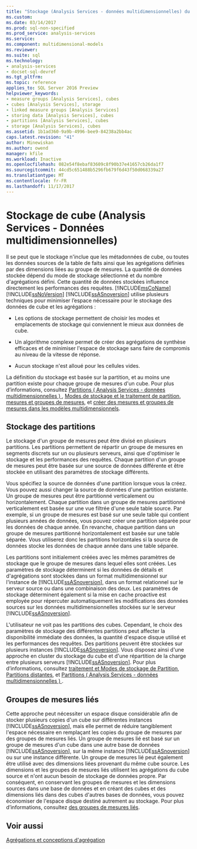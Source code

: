 ```yaml
---
title: "Stockage (Analysis Services - données multidimensionnelles) du cube | Documents Microsoft"
ms.custom: 
ms.date: 03/14/2017
ms.prod: sql-non-specified
ms.prod_service: analysis-services
ms.service: 
ms.component: multidimensional-models
ms.reviewer: 
ms.suite: sql
ms.technology:
- analysis-services
- docset-sql-devref
ms.tgt_pltfrm: 
ms.topic: reference
applies_to: SQL Server 2016 Preview
helpviewer_keywords:
- measure groups [Analysis Services], cubes
- cubes [Analysis Services], storage
- linked measure groups [Analysis Services]
- storing data [Analysis Services], cubes
- partitions [Analysis Services], cubes
- storage [Analysis Services], cubes
ms.assetid: 1b1ad360-9a9b-4996-bee9-84238a2bb4ac
caps.latest.revision: "41"
author: Minewiskan
ms.author: owend
manager: kfile
ms.workload: Inactive
ms.openlocfilehash: 082e54f8ebaf83609c8f90b37e41657cb26da1f7
ms.sourcegitcommit: 44cd5c651488b5296fb679f6d43f50d068339a27
ms.translationtype: MT
ms.contentlocale: fr-FR
ms.lasthandoff: 11/17/2017
---
```

# <a name="cube-storage-analysis-services---multidimensional-data"></a>Stockage de cube (Analysis Services - Données multidimensionnelles)
  Il se peut que le stockage n'inclue que les métadonnées de cube, ou toutes les données sources de la table de faits ainsi que les agrégations définies par des dimensions liées au groupe de mesures. La quantité de données stockée dépend du mode de stockage sélectionné et du nombre d'agrégations défini. Cette quantité de données stockées influence directement les performances des requêtes. [!INCLUDE[msCoName](../../includes/msconame-md.md)][!INCLUDE[ssNoVersion](../../includes/ssnoversion-md.md)] [!INCLUDE[ssASnoversion](../../includes/ssasnoversion-md.md)] utilise plusieurs techniques pour minimiser l’espace nécessaire pour le stockage des données de cube et les agrégations :  
  
-   Les options de stockage permettent de choisir les modes et emplacements de stockage qui conviennent le mieux aux données de cube.  
  
-   Un algorithme complexe permet de créer des agrégations de synthèse efficaces et de minimiser l'espace de stockage sans faire de compromis au niveau de la vitesse de réponse.  
  
-   Aucun stockage n'est alloué pour les cellules vides.  
  
 La définition du stockage est basée sur la partition, et au moins une partition existe pour chaque groupe de mesures d'un cube. Pour plus d’informations, consultez [Partitions &#40; Analysis Services - données multidimensionnelles &#41; ](../../analysis-services/multidimensional-models-olap-logical-cube-objects/partitions-analysis-services-multidimensional-data.md), [Modes de stockage et le traitement de partition](../../analysis-services/multidimensional-models-olap-logical-cube-objects/partitions-partition-storage-modes-and-processing.md), [mesures et groupes de mesures](../../analysis-services/multidimensional-models/measures-and-measure-groups.md), et [créer des mesures et groupes de mesures dans les modèles multidimensionnels](../../analysis-services/multidimensional-models/create-measures-and-measure-groups-in-multidimensional-models.md).  
  
## <a name="partition-storage"></a>Stockage des partitions  
 Le stockage d'un groupe de mesures peut être divisé en plusieurs partitions. Les partitions permettent de répartir un groupe de mesures en segments discrets sur un ou plusieurs serveurs, ainsi que d'optimiser le stockage et les performances des requêtes. Chaque partition d'un groupe de mesures peut être basée sur une source de données différente et être stockée en utilisant des paramètres de stockage différents.  
  
 Vous spécifiez la source de données d'une partition lorsque vous la créez. Vous pouvez aussi changer la source de données d'une partition existante. Un groupe de mesures peut être partitionné verticalement ou horizontalement. Chaque partition dans un groupe de mesures partitionné verticalement est basée sur une vue filtrée d'une seule table source. Par exemple, si un groupe de mesures est basé sur une seule table qui contient plusieurs années de données, vous pouvez créer une partition séparée pour les données de chaque année. En revanche, chaque partition dans un groupe de mesures partitionné horizontalement est basée sur une table séparée. Vous utiliserez donc les partitions horizontales si la source de données stocke les données de chaque année dans une table séparée.  
  
 Les partitions sont initialement créées avec les mêmes paramètres de stockage que le groupe de mesures dans lequel elles sont créées. Les paramètres de stockage déterminent si les données de détails et d'agrégations sont stockées dans un format multidimensionnel sur l'instance de [!INCLUDE[ssASnoversion](../../includes/ssasnoversion-md.md)], dans un format relationnel sur le serveur source ou dans une combinaison des deux. Les paramètres de stockage déterminent également si la mise en cache proactive est employée pour répercuter automatiquement les modifications des données sources sur les données multidimensionnelles stockées sur le serveur [!INCLUDE[ssASnoversion](../../includes/ssasnoversion-md.md)].  
  
 L'utilisateur ne voit pas les partitions des cubes. Cependant, le choix des paramètres de stockage des différentes partitions peut affecter la disponibilité immédiate des données, la quantité d'espace disque utilisé et les performances des requêtes. Des partitions peuvent être stockées sur plusieurs instances [!INCLUDE[ssASnoversion](../../includes/ssasnoversion-md.md)]. Vous disposez ainsi d'une approche en cluster du stockage du cube et d'une répartition de la charge entre plusieurs serveurs [!INCLUDE[ssASnoversion](../../includes/ssasnoversion-md.md)]. Pour plus d’informations, consultez [traitement et Modes de stockage de Partition](../../analysis-services/multidimensional-models-olap-logical-cube-objects/partitions-partition-storage-modes-and-processing.md), [Partitions distantes](../../analysis-services/multidimensional-models-olap-logical-cube-objects/partitions-remote-partitions.md), et [Partitions &#40; Analysis Services - données multidimensionnelles &#41; ](../../analysis-services/multidimensional-models-olap-logical-cube-objects/partitions-analysis-services-multidimensional-data.md).  
  
## <a name="linked-measure-groups"></a>Groupes de mesures liés  
 Cette approche peut nécessiter un espace disque considérable afin de stocker plusieurs copies d'un cube sur différentes instances [!INCLUDE[ssASnoversion](../../includes/ssasnoversion-md.md)], mais elle permet de réduire tangiblement l'espace nécessaire en remplaçant les copies du groupe de mesures par des groupes de mesures liés. Un groupe de mesures lié est basé sur un groupe de mesures d'un cube dans une autre base de données [!INCLUDE[ssASnoversion](../../includes/ssasnoversion-md.md)], sur la même instance [!INCLUDE[ssASnoversion](../../includes/ssasnoversion-md.md)] ou sur une instance différente. Un groupe de mesures lié peut également être utilisé avec des dimensions liées provenant du même cube source. Les dimensions et les groupes de mesures liés utilisent les agrégations du cube source et n'ont aucun besoin de stockage de données propre. Par conséquent, en conservant les groupes de mesures et les dimensions sources dans une base de données et en créant des cubes et des dimensions liés dans des cubes d'autres bases de données, vous pouvez économiser de l'espace disque destiné autrement au stockage. Pour plus d’informations, consultez [des groupes de mesures liés](../../analysis-services/multidimensional-models/linked-measure-groups.md).  
  
## <a name="see-also"></a>Voir aussi  
 [Agrégations et conceptions d'agrégation](../../analysis-services/multidimensional-models-olap-logical-cube-objects/aggregations-and-aggregation-designs.md)  
  
  
